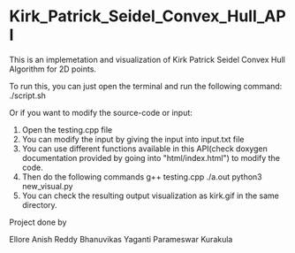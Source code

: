 # Kirk_Patrick_Seidel_Convex_Hull_API
This is an implemetation and visualization of Kirk Patrick Seidel Convex Hull Algorithm for 2D points.

To run this, you can just open the terminal and run the following command:
  ./script.sh
  
Or if you want to modify the source-code or input:
  1. Open the testing.cpp file
  2. You can modify the input by giving the input into input.txt file
  3. You can use different functions available in this API(check doxygen documentation provided by going into "html/index.html") to modify the code.
  4. Then do the following commands
        g++ testing.cpp
        ./a.out
        python3 new_visual.py
  5. You can check the resulting output visualization as kirk.gif in the same directory.
  
  Project done by
  
  Ellore Anish Reddy
  Bhanuvikas Yaganti
  Parameswar Kurakula
  

